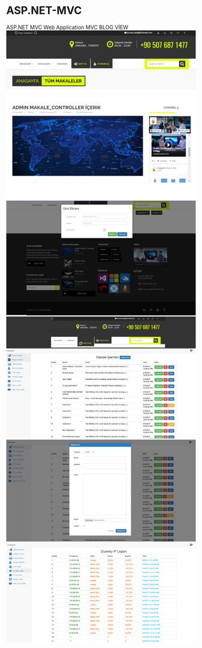 # ASP.NET-MVC
ASP.NET MVC Web Application 
MVC BLOG VİEW
![alt text](https://github.com/KursatCAKAL/ASP.NET-MVC/blob/master/BLOG_1.png)
![alt text](https://github.com/KursatCAKAL/ASP.NET-MVC/blob/master/BLOG_2.png)
![alt text](https://github.com/KursatCAKAL/ASP.NET-MVC/blob/master/BLOG_3.png)
![alt text](https://github.com/KursatCAKAL/ASP.NET-MVC/blob/master/BLOG_4.png)
![alt text](https://github.com/KursatCAKAL/ASP.NET-MVC/blob/master/BLOG_5.png)
